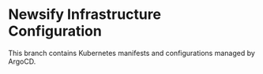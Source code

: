 # Newsify Infrastructure Configuration

This branch contains Kubernetes manifests and configurations managed by ArgoCD.
